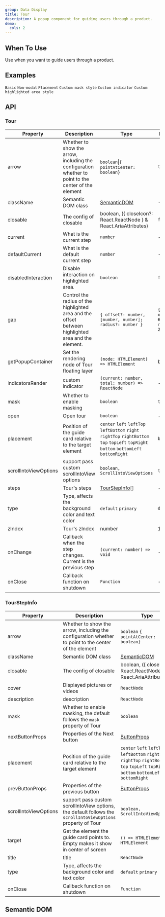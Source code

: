 ```yaml
---
group: Data Display
title: Tour
description: A popup component for guiding users through a product.
demo:
  cols: 2
---
```


## When To Use

Use when you want to guide users through a product.

## Examples

<!-- prettier-ignore -->
<code src="./demo/basic.tsx">Basic</code>
<code src="./demo/non-modal.tsx">Non-modal</code>
<code src="./demo/placement.tsx">Placement</code>
<code src="./demo/mask.tsx">Custom mask style</code>
<code src="./demo/indicator.tsx">Custom indicator</code>
<code src="./demo/gap.tsx">Custom highlighted area style</code>

## API

### Tour

| Property | Description | Type | Default | Version |
| --- | --- | --- | --- | --- |
| arrow | Whether to show the arrow, including the configuration whether to point to the center of the element | `boolean`\|`{ pointAtCenter: boolean}` | `true` |  |
| className | Semantic DOM class | [SemanticDOM](#semantic-dom) | - |  |
| closable | The config of closable | boolean, ({ closeIcon?: React.ReactNode } & React.AriaAttributes) | `false` |  |
| current | What is the current step | `number` | - |  |
| defaultCurrent | What is the default current step | `number` | - |  |
| disabledInteraction | Disable interaction on highlighted area. | `boolean` | `false` |  |
| gap | Control the radius of the highlighted area and the offset between highlighted area and the element. | `{ offset?: number, [number, number]; radius?: number }` | `{ offset?: 6 ; radius?: 2 }` |  |
| getPopupContainer | Set the rendering node of Tour floating layer | `(node: HTMLElement) => HTMLElement` | body |  |
| indicatorsRender | custom indicator | `(current: number, total: number) => ReactNode` | - |  |
| mask | Whether to enable masking | `boolean` | `true` |  |
| open | Open tour | `boolean` | - |  |
| placement | Position of the guide card relative to the target element | `center` `left` `leftTop` `leftBottom` `right` `rightTop` `rightBottom` `top` `topLeft` `topRight` `bottom` `bottomLeft` `bottomRight` | `bottom` |  |
| scrollIntoViewOptions | support pass custom scrollIntoView options | `boolean, ScrollIntoViewOptions` | `true` |  |
| steps | Tour's steps | [TourStepInfo\[\]](#tourstepinfo) | - |  |
| type | Type, affects the background color and text color | `default` `primary` | `default` |  |
| zIndex | Tour's zIndex | number | 1001 |  |
| onChange | Callback when the step changes. Current is the previous step | `(current: number) => void` | - |  |
| onClose | Callback function on shutdown | `Function` | - |  |

### TourStepInfo

| Property | Description | Type | Default | Version |
| --- | --- | --- | --- | --- |
| arrow | Whether to show the arrow, including the configuration whether to point to the center of the element | `boolean` `{ pointAtCenter: boolean}` | `true` |  |
| className | Semantic DOM class | [SemanticDOM](#semantic-dom) | - |  |
| closable | The config of closable | boolean, ({ closeIcon?: React.ReactNode } & React.AriaAttributes) | `false` |  |
| cover | Displayed pictures or videos | `ReactNode` | - |  |
| description | description | `ReactNode` | - |  |
| mask | Whether to enable masking, the default follows the `mask` property of Tour | `boolean` | `true` |  |
| nextButtonProps | Properties of the Next button | [ButtonProps](/components/button-cn/#api) | - |  |
| placement | Position of the guide card relative to the target element | `center` `left` `leftTop` `leftBottom` `right` `rightTop` `rightBottom` `top` `topLeft` `topRight` `bottom` `bottomLeft` `bottomRight` | `bottom` |  |
| prevButtonProps | Properties of the previous button | [ButtonProps](/components/button-cn/#api) | - |  |
| scrollIntoViewOptions | support pass custom scrollIntoView options, the default follows the `scrollIntoViewOptions` property of Tour | `boolean, ScrollIntoViewOptions` | `true` |  |
| target | Get the element the guide card points to. Empty makes it show in center of screen | `() => HTMLElement` `HTMLElement` | - |  |
| title | title | `ReactNode` | - |  |
| type | Type, affects the background color and text color | `default` `primary` | `default` |  |
| onClose | Callback function on shutdown | `Function` | - |  |

## Semantic DOM

<code src="./demo/_semantic.tsx" simplify></code>
